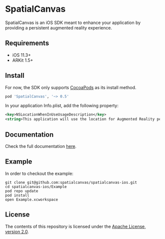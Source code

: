 # SpatialCanvas

SpatialCanvas is an iOS SDK meant to enhance your application by providing a persistent augmented reality experience.

## Requirements

- iOS 11.3+
- ARKit 1.5+

## Install

For now, the SDK only supports [CocoaPods](https://cocoapods.org/) as its install method.

```ruby
pod 'SpatialCanvas', '~> 0.5'
```

In your application Info.plist, add the following property:

```XML
<key>NSLocationWhenInUseUsageDescription</key>
<string>This application will use the location for Augmented Reality persistence.</string>
```

## Documentation

Check the full documentation [here](http://docs.spatialcanvas.com).

## Example

In order to checkout the example:

```shell
git clone git@github.com:spatialcanvas/spatialcanvas-ios.git
cd spatialcanvas-ios/Example
pod repo update
pod install
open Example.xcworkspace
```

## License
The contents of this repository is licensed under the [Apache License, version 2.0](http://www.apache.org/licenses/LICENSE-2.0).
